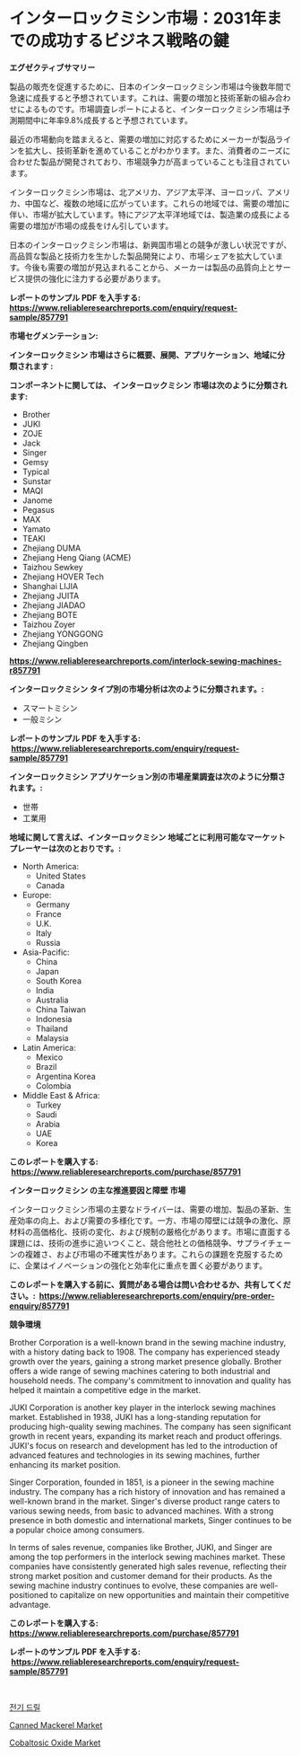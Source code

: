<p><h1>インターロックミシン市場：2031年までの成功するビジネス戦略の鍵</h1></p><p><strong>エグゼクティブサマリー</strong></p>
<p><p>製品の販売を促進するために、日本のインターロックミシン市場は今後数年間で急速に成長すると予想されています。これは、需要の増加と技術革新の組み合わせによるものです。市場調査レポートによると、インターロックミシン市場は予測期間中に年率9.8%成長すると予想されています。</p><p>最近の市場動向を踏まえると、需要の増加に対応するためにメーカーが製品ラインを拡大し、技術革新を進めていることがわかります。また、消費者のニーズに合わせた製品が開発されており、市場競争力が高まっていることも注目されています。</p><p>インターロックミシン市場は、北アメリカ、アジア太平洋、ヨーロッパ、アメリカ、中国など、複数の地域に広がっています。これらの地域では、需要の増加に伴い、市場が拡大しています。特にアジア太平洋地域では、製造業の成長による需要の増加が市場の成長をけん引しています。</p><p>日本のインターロックミシン市場は、新興国市場との競争が激しい状況ですが、高品質な製品と技術力を生かした製品開発により、市場シェアを拡大しています。今後も需要の増加が見込まれることから、メーカーは製品の品質向上とサービス提供の強化に注力する必要があります。</p></p>
<p><strong>レポートのサンプル PDF を入手する: <a href="https://www.reliableresearchreports.com/enquiry/request-sample/857791">https://www.reliableresearchreports.com/enquiry/request-sample/857791</a></strong></p>
<p><strong>市場セグメンテーション:</strong></p>
<p><strong> インターロックミシン 市場はさらに概要、展開、アプリケーション、地域に分類されます :</strong></p>
<p><strong>コンポーネントに関しては、 インターロックミシン 市場は次のように分類されます: &nbsp;</strong></p>
<p><ul><li>Brother</li><li>JUKI</li><li>ZOJE</li><li>Jack</li><li>Singer</li><li>Gemsy</li><li>Typical</li><li>Sunstar</li><li>MAQI</li><li>Janome</li><li>Pegasus</li><li>MAX</li><li>Yamato</li><li>TEAKI</li><li>Zhejiang DUMA</li><li>Zhejiang Heng Qiang (ACME)</li><li>Taizhou Sewkey</li><li>Zhejiang HOVER Tech</li><li>Shanghai LIJIA</li><li>Zhejiang JUITA</li><li>Zhejiang JIADAO</li><li>Zhejiang BOTE</li><li>Taizhou Zoyer</li><li>Zhejiang YONGGONG</li><li>Zhejiang Qingben</li></ul></p>
<p><strong><a href="https://www.reliableresearchreports.com/interlock-sewing-machines-r857791">https://www.reliableresearchreports.com/interlock-sewing-machines-r857791</a></strong></p>
<p><strong> インターロックミシン タイプ別の市場分析は次のように分類されます。:</strong></p>
<p><ul><li>スマートミシン</li><li>一般ミシン</li></ul></p>
<p><strong>レポートのサンプル PDF を入手する: &nbsp;<a href="https://www.reliableresearchreports.com/enquiry/request-sample/857791">https://www.reliableresearchreports.com/enquiry/request-sample/857791</a></strong></p>
<p><strong> インターロックミシン アプリケーション別の市場産業調査は次のように分類されます。:</strong></p>
<p><ul><li>世帯</li><li>工業用</li></ul></p>
<p><strong>地域に関して言えば、インターロックミシン 地域ごとに利用可能なマーケットプレーヤーは次のとおりです。:</strong></p>
<p><ul>
    <li>
        North America:
        <ul>
            <li>United States</li>
            <li>Canada</li>
        </ul>
    </li>
    <li>
        Europe:
        <ul>
            <li>Germany</li>
            <li>France</li>
            <li>U.K.</li>
            <li>Italy</li>
            <li>Russia</li>
        </ul>
    </li>
    <li>
        Asia-Pacific:
        <ul>
            <li>China</li>
            <li>Japan</li>
            <li>South Korea</li>
            <li>India</li>
            <li>Australia</li>
            <li>China Taiwan</li>
            <li>Indonesia</li>
            <li>Thailand</li>
            <li>Malaysia</li>
        </ul>
    </li>
    <li>
        Latin America:
        <ul>
            <li>Mexico</li>
            <li>Brazil</li>
            <li>Argentina Korea</li>
            <li>Colombia</li>
        </ul>
    </li>
    <li>
        Middle East & Africa:
        <ul>
            <li>Turkey</li>
            <li>Saudi</li>
            <li>Arabia</li>
            <li>UAE</li>
            <li>Korea</li>
        </ul>
    </li>
    </ul></p>
<p><strong>このレポートを購入する: &nbsp;<a href="https://www.reliableresearchreports.com/purchase/857791">https://www.reliableresearchreports.com/purchase/857791</a></strong></p>
<p><strong>インターロックミシン の主な推進要因と障壁 市場</strong></p>
<p><p>インターロックミシン市場の主要なドライバーは、需要の増加、製品の革新、生産効率の向上、および需要の多様化です。一方、市場の障壁には競争の激化、原材料の高価格化、技術の変化、および規制の厳格化があります。市場に直面する課題には、技術の進歩に追いつくこと、競合他社との価格競争、サプライチェーンの複雑さ、および市場の不確実性があります。これらの課題を克服するために、企業はイノベーションの強化と効率化に重点を置く必要があります。</p></p>
<p><strong>このレポートを購入する前に、質問がある場合は問い合わせるか、共有してください。:&nbsp; <a href="https://www.reliableresearchreports.com/enquiry/pre-order-enquiry/857791">https://www.reliableresearchreports.com/enquiry/pre-order-enquiry/857791</a></strong></p>
<p><strong>競争環境</strong></p>
<p><p>Brother Corporation is a well-known brand in the sewing machine industry, with a history dating back to 1908. The company has experienced steady growth over the years, gaining a strong market presence globally. Brother offers a wide range of sewing machines catering to both industrial and household needs. The company's commitment to innovation and quality has helped it maintain a competitive edge in the market.</p><p>JUKI Corporation is another key player in the interlock sewing machines market. Established in 1938, JUKI has a long-standing reputation for producing high-quality sewing machines. The company has seen significant growth in recent years, expanding its market reach and product offerings. JUKI's focus on research and development has led to the introduction of advanced features and technologies in its sewing machines, further enhancing its market position.</p><p>Singer Corporation, founded in 1851, is a pioneer in the sewing machine industry. The company has a rich history of innovation and has remained a well-known brand in the market. Singer's diverse product range caters to various sewing needs, from basic to advanced machines. With a strong presence in both domestic and international markets, Singer continues to be a popular choice among consumers.</p><p>In terms of sales revenue, companies like Brother, JUKI, and Singer are among the top performers in the interlock sewing machines market. These companies have consistently generated high sales revenue, reflecting their strong market position and customer demand for their products. As the sewing machine industry continues to evolve, these companies are well-positioned to capitalize on new opportunities and maintain their competitive advantage.</p></p>
<p><strong>このレポートを購入する: &nbsp; <a href="https://www.reliableresearchreports.com/purchase/857791">https://www.reliableresearchreports.com/purchase/857791</a></strong></p>
<p><strong>レポートのサンプル PDF を入手する: &nbsp;<a href="https://www.reliableresearchreports.com/enquiry/request-sample/857791">https://www.reliableresearchreports.com/enquiry/request-sample/857791</a></strong><strong></strong></p>
<p>&nbsp;</p>
<p><p><a href="https://github.com/rsg307664904/Market-Research-Report-List-1/blob/main/153158517885.md">전기 드릴</a></p><p><a href="https://github.com/AKSHATREPORTPRIME/Market-Research-Report-List-4/blob/main/canned-mackerel-market.md">Canned Mackerel Market</a></p><p><a href="https://copper-carbon-84f.notion.site/Global-Cobaltosic-Oxide-Market-Size-and-Market-Trends-Insights-and-Projections-from-2024-to-2031-675bf8ddc0e94dc39e3ff6655d236874">Cobaltosic Oxide Market</a></p></p>
